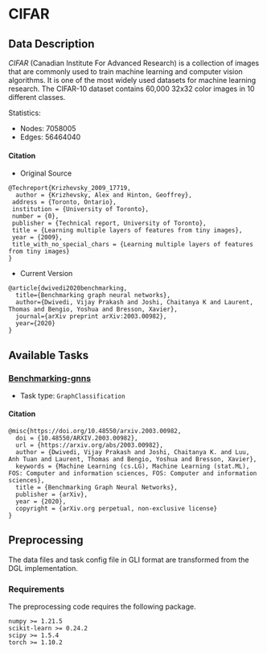 # CIFAR
## Data Description

*CIFAR*  (Canadian Institute For Advanced Research) is a collection of images that are commonly used to train machine learning and computer vision algorithms. It is one of the most widely used datasets for machine learning research. The CIFAR-10 dataset contains 60,000 32x32 color images in 10 different classes.

Statistics:

- Nodes: 7058005
- Edges: 56464040

#### Citation
- Original Source
```
@Techreport{Krizhevsky_2009_17719,
  author = {Krizhevsky, Alex and Hinton, Geoffrey},
 address = {Toronto, Ontario},
 institution = {University of Toronto},
 number = {0},
 publisher = {Technical report, University of Toronto},
 title = {Learning multiple layers of features from tiny images},
 year = {2009},
 title_with_no_special_chars = {Learning multiple layers of features from tiny images}
}
```
- Current Version
```
@article{dwivedi2020benchmarking,
  title={Benchmarking graph neural networks},
  author={Dwivedi, Vijay Prakash and Joshi, Chaitanya K and Laurent, Thomas and Bengio, Yoshua and Bresson, Xavier},
  journal={arXiv preprint arXiv:2003.00982},
  year={2020}
}
```

## Available Tasks
### [Benchmarking-gnns](https://github.com/graphdeeplearning/benchmarking-gnns/)
- Task type:  `GraphClassification`

#### Citation
```
@misc{https://doi.org/10.48550/arxiv.2003.00982,
  doi = {10.48550/ARXIV.2003.00982},
  url = {https://arxiv.org/abs/2003.00982},
  author = {Dwivedi, Vijay Prakash and Joshi, Chaitanya K. and Luu, Anh Tuan and Laurent, Thomas and Bengio, Yoshua and Bresson, Xavier},
  keywords = {Machine Learning (cs.LG), Machine Learning (stat.ML), FOS: Computer and information sciences, FOS: Computer and information sciences},
  title = {Benchmarking Graph Neural Networks},
  publisher = {arXiv},
  year = {2020},
  copyright = {arXiv.org perpetual, non-exclusive license}
}

```

## Preprocessing
The data files and task config file in GLI format are transformed from the DGL implementation.

### Requirements
The preprocessing code requires the following package.

```
numpy >= 1.21.5
scikit-learn >= 0.24.2
scipy >= 1.5.4
torch >= 1.10.2
```
